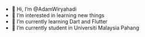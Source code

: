 - 👋 Hi, I’m @AdamWiryahadi
- 👀 I’m interested in learning new things
- 🌱 I’m currently learning Dart and Flutter
- 💞️ I’m currently student in Universiti Malaysia Pahang

<!---
AdamWiryahadi/AdamWiryahadi is a ✨ special ✨ repository because its `README.md` (this file) appears on your GitHub profile.
You can click the Preview link to take a look at your changes.
--->
